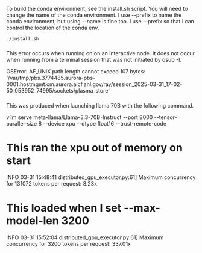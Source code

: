 
To build the conda environment, see the install.sh script. You will need to change the
name of the conda environment. I use --prefix to name the conda environment, but using
--name is fine too. I use --prefix so that I can control the location of the conda env.

```
./install.sh
```



###
This error occurs when running on on an interactive node. It does not occur when running from a terminal session that was not initiated by qsub -I.

OSError: AF_UNIX path length cannot exceed 107 bytes: '/var/tmp/pbs.3774485.aurora-pbs-0001.hostmgmt.cm.aurora.alcf.anl.gov/ray/session_2025-03-31_17-02-50_053952_74995/sockets/plasma_store'

###
This was produced when launching llama 70B with the following command.

vllm serve meta-llama/Llama-3.3-70B-Instruct --port 8000 --tensor-parallel-size 8 --device xpu --dtype float16 --trust-remote-code

# This ran the xpu out of memory on start
INFO 03-31 15:48:41 distributed_gpu_executor.py:61] Maximum concurrency for 131072 tokens per request: 8.23x

# This loaded when I set --max-model-len 3200
INFO 03-31 15:52:04 distributed_gpu_executor.py:61] Maximum concurrency for 3200 tokens per request: 337.01x
